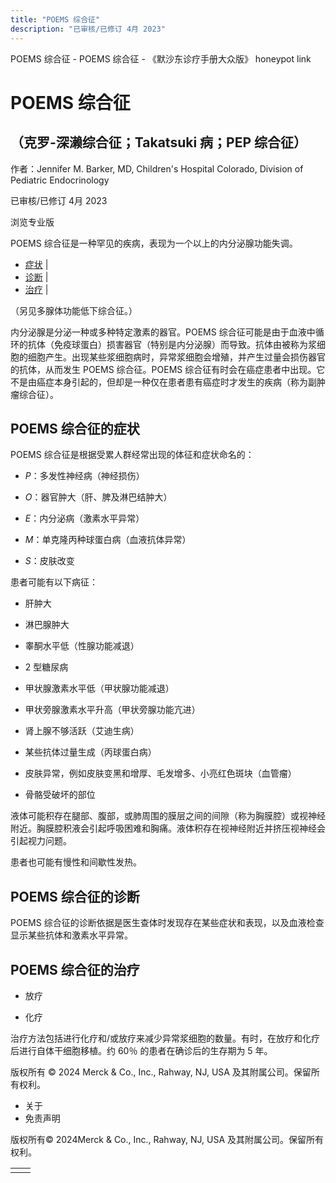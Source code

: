 ```yaml
---
title: "POEMS 综合征"
description: "已审核/已修订 4月 2023"
---
```


﻿POEMS 综合征 - POEMS 综合征 - 《默沙东诊疗手册大众版》 honeypot link

# POEMS 综合征

## （克罗-深濑综合征；Takatsuki 病；PEP 综合征）

作者：Jennifer M. Barker, MD, Children's Hospital Colorado, Division of Pediatric
Endocrinology

已审核/已修订 4月 2023

浏览专业版

POEMS 综合征是一种罕见的疾病，表现为一个以上的内分泌腺功能失调。

- [症状](#症状_v79738958_zh) \|
- [诊断](#诊断_v79739004_zh) \|
- [治疗](#治疗_v33013249_zh) \|

（另见多腺体功能低下综合征。）

内分泌腺是分泌一种或多种特定激素的器官。POEMS 综合征可能是由于血液中循环的抗体（免疫球蛋白）损害器官（特别是内分泌腺）而导致。抗体由被称为浆细胞的细胞产生。出现某些浆细胞病时，异常浆细胞会增殖，并产生过量会损伤器官的抗体，从而发生 POEMS 综合征。POEMS 综合征有时会在癌症患者中出现。它不是由癌症本身引起的，但却是一种仅在患者患有癌症时才发生的疾病（称为副肿瘤综合征）。

## POEMS 综合征的症状

POEMS 综合征是根据受累人群经常出现的体征和症状命名的：

- _P_：多发性神经病（神经损伤）

- _O_：器官肿大（肝、脾及淋巴结肿大）

- _E_：内分泌病（激素水平异常）

- _M_：单克隆丙种球蛋白病（血液抗体异常）

- _S_：皮肤改变


患者可能有以下病征：

- 肝肿大

- 淋巴腺肿大

- 睾酮水平低（性腺功能减退）

- 2 型糖尿病

- 甲状腺激素水平低（甲状腺功能减退）

- 甲状旁腺激素水平升高（甲状旁腺功能亢进）

- 肾上腺不够活跃（艾迪生病）

- 某些抗体过量生成（丙球蛋白病）

- 皮肤异常，例如皮肤变黑和增厚、毛发增多、小亮红色斑块（血管瘤）

- 骨骼受破坏的部位


液体可能积存在腿部、腹部，或肺周围的膜层之间的间隙（称为胸膜腔）或视神经附近。胸膜腔积液会引起呼吸困难和胸痛。液体积存在视神经附近并挤压视神经会引起视力问题。

患者也可能有慢性和间歇性发热。

## POEMS 综合征的诊断

POEMS 综合征的诊断依据是医生查体时发现存在某些症状和表现，以及血液检查显示某些抗体和激素水平异常。

## POEMS 综合征的治疗

- 放疗

- 化疗


治疗方法包括进行化疗和/或放疗来减少异常浆细胞的数量。有时，在放疗和化疗后进行自体干细胞移植。约 60％ 的患者在确诊后的生存期为 5 年。



版权所有 © 2024
Merck & Co., Inc., Rahway, NJ, USA 及其附属公司。保留所有权利。

- 关于
- 免责声明

版权所有© 2024Merck & Co., Inc., Rahway, NJ, USA 及其附属公司。保留所有权利。

|     |     |
| --- | --- |
|  |  |